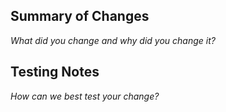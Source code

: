 ## Summary of Changes
*What did you change and why did you change it?*

## Testing Notes
*How can we best test your change?*
